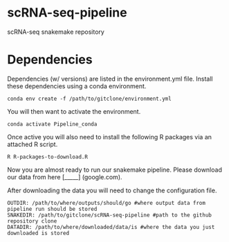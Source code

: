 # scRNA-seq-pipeline
 scRNA-seq snakemake repository

# Dependencies
Dependencies (w/ versions) are listed in the environment.yml file. Install these dependencies using a conda environment. 

```
conda env create -f /path/to/gitclone/environment.yml
```

You will then want to activate the environment. 

```
conda activate Pipeline_conda
```

Once active you will also need to install the following R packages via an attached R script. 

```
R R-packages-to-download.R
```

Now you are almost ready to run our snakemake pipeline. Please download our data from here [_____] (google.com).

After downloading the data you will need to change the configuration file. 

```
OUTDIR: /path/to/where/outputs/should/go #where output data from pipeline run should be stored
SNAKEDIR: /path/to/gitclone/scRNA-seq-pipeline #path to the github repository clone 
DATADIR: /path/to/where/downloaded/data/is #where the data you just downloaded is stored
```






